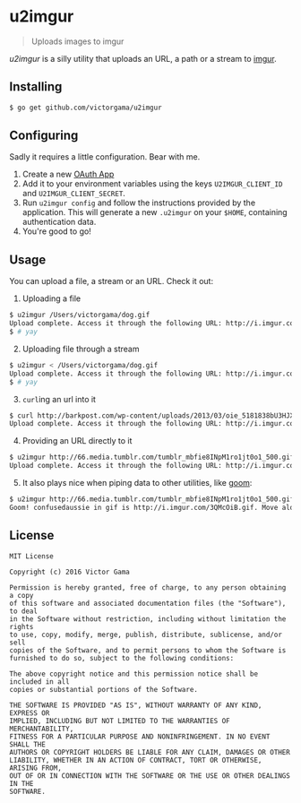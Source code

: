 # u2imgur
> Uploads images to imgur

*u2imgur* is a silly utility that uploads an URL, a path or a stream to [imgur]().

## Installing
```bash
$ go get github.com/victorgama/u2imgur
```

## Configuring
Sadly it requires a little configuration. Bear with me.

1. Create a new [OAuth App]()
2. Add it to your environment variables using the keys `U2IMGUR_CLIENT_ID` and `U2IMGUR_CLIENT_SECRET`.
3. Run `u2imgur config` and follow the instructions provided by the application. This will generate a new `.u2imgur` on your `$HOME`, containing authentication data.
4. You're good to go!

## Usage
You can upload a file, a stream or an URL. Check it out:

1. Uploading a file
```bash
$ u2imgur /Users/victorgama/dog.gif
Upload complete. Access it through the following URL: http://i.imgur.com/dbrlb5W.gif
$ # yay
```

2. Uploading file through a stream
```bash
$ u2imgur < /Users/victorgama/dog.gif
Upload complete. Access it through the following URL: http://i.imgur.com/dbrlb5W.gif
$ # yay
```

3. `curl`ing an url into it
```bash
$ curl http://barkpost.com/wp-content/uploads/2013/03/oie_5181838bU3HJXJp.gif | u2imgur
Upload complete. Access it through the following URL: http://i.imgur.com/H5G6zBx.gif
```

4. Providing an URL directly to it
```bash
$ u2imgur http://66.media.tumblr.com/tumblr_mbfie8INpM1ro1jt0o1_500.gif
Upload complete. Access it through the following URL: http://i.imgur.com/CGWrSnl.gif
```

5. It also plays nice when piping data to other utilities, like [goom](https://github.com/victorgama/goom):
```bash
$ u2imgur http://66.media.tumblr.com/tumblr_mbfie8INpM1ro1jt0o1_500.gif | xargs goom gif confusedaussie
Goom! confusedaussie in gif is http://i.imgur.com/3QMcOiB.gif. Move along!
```

## License
```
MIT License

Copyright (c) 2016 Victor Gama

Permission is hereby granted, free of charge, to any person obtaining a copy
of this software and associated documentation files (the "Software"), to deal
in the Software without restriction, including without limitation the rights
to use, copy, modify, merge, publish, distribute, sublicense, and/or sell
copies of the Software, and to permit persons to whom the Software is
furnished to do so, subject to the following conditions:

The above copyright notice and this permission notice shall be included in all
copies or substantial portions of the Software.

THE SOFTWARE IS PROVIDED "AS IS", WITHOUT WARRANTY OF ANY KIND, EXPRESS OR
IMPLIED, INCLUDING BUT NOT LIMITED TO THE WARRANTIES OF MERCHANTABILITY,
FITNESS FOR A PARTICULAR PURPOSE AND NONINFRINGEMENT. IN NO EVENT SHALL THE
AUTHORS OR COPYRIGHT HOLDERS BE LIABLE FOR ANY CLAIM, DAMAGES OR OTHER
LIABILITY, WHETHER IN AN ACTION OF CONTRACT, TORT OR OTHERWISE, ARISING FROM,
OUT OF OR IN CONNECTION WITH THE SOFTWARE OR THE USE OR OTHER DEALINGS IN THE
SOFTWARE.

```
